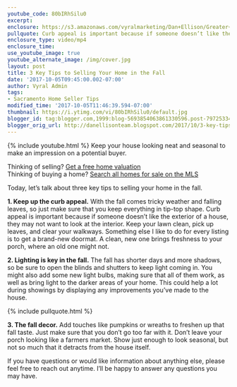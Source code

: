 ```yaml
---
youtube_code: 80bIRhSilu0
excerpt:
enclosure: https://s3.amazonaws.com/vyralmarketing/Dan+Ellison/Greater+Sacramento+Area+Real+Estate-3+Key+Tips+to+Selling+Your+Home+in+the+Fall.mp4
pullquote: Curb appeal is important because if someone doesn’t like the exterior of a house, they may not want to look at the interior.
enclosure_type: video/mp4
enclosure_time:
use_youtube_image: true
youtube_alternate_image: /img/cover.jpg
layout: post
title: 3 Key Tips to Selling Your Home in the Fall
date: '2017-10-05T09:45:00.002-07:00'
author: Vyral Admin
tags:
- Sacramento Home Seller Tips
modified_time: '2017-10-05T11:46:39.594-07:00'
thumbnail: https://i.ytimg.com/vi/80bIRhSilu0/default.jpg
blogger_id: tag:blogger.com,1999:blog-5693854063861330596.post-7972533410719581439
blogger_orig_url: http://danellisonteam.blogspot.com/2017/10/3-key-tips-to-selling-your-home-in-fall.html
---
```

{% include youtube.html %}
Keep your house looking neat and seasonal to make an impression on a potential buyer.

<div class="post-cta">
Thinking of selling? <a href="http://www.homesingreatersacramento.com/homevalue" target="_blank">Get a free home valuation</a><br>
Thinking of buying a home? <a href="http://www.homesingreatersacramento.com/search" target="_blank">Search all homes for sale on the MLS</a>
</div>

Today, let’s talk about three key tips to selling your home in the fall.

**1. Keep up the curb appeal.** With the fall comes tricky weather and falling leaves, so just make sure that you keep everything in tip-top shape. Curb appeal is important because if someone doesn’t like the exterior of a house, they may not want to look at the interior. Keep your lawn clean, pick up leaves, and clear your walkways. Something else I like to do for every listing is to get a brand-new doormat. A clean, new one brings freshness to your porch, where an old one might not.

**2. Lighting is key in the fall.** The fall has shorter days and more shadows, so be sure to open the blinds and shutters to keep light coming in. You might also add some new light bulbs, making sure that all of them work, as well as bring light to the darker areas of your home. This could help a lot during showings by displaying any improvements you’ve made to the house.

{% include pullquote.html %}

**3. The fall decor.** Add touches like pumpkins or wreaths to freshen up that fall taste. Just make sure that you don’t go too far with it. Don’t leave your porch looking like a farmers market. Show just enough to look seasonal, but not so much that it detracts from the house itself.

If you have questions or would like information about anything else, please feel free to reach out anytime. I’ll be happy to answer any questions you may have.
